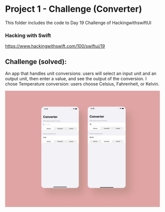 # Project 1 - Challenge (Converter)

This folder includes the code to Day 19 Challenge of HackingwithswiftUI

### Hacking with Swift
https://www.hackingwithswift.com/100/swiftui/19


## Challenge (solved): 

An app that handles unit conversions: users will select an input unit and an output unit, then enter a value, and see the output of the conversion.
I chose Temperature conversion: users choose Celsius, Fahrenheit, or Kelvin.


<img src="https://github.com/sunbird3000/100daysofswiftui/blob/master/01%20Project%201%20-%20Challenge/Screenshots/Project%201%20-%20Challenge%20-%20Converter%20Preview.png?raw=true" width= "640">



